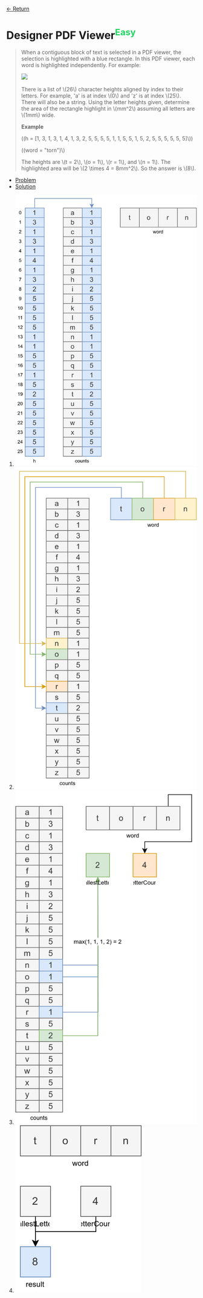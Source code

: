 [&larr; Return](https://hanggrian.github.io/grind-hackerrank/)

# Designer PDF Viewer<sup style="color: rgb(32, 215, 97);">Easy</sup>

> When a contiguous block of text is selected in a PDF viewer, the selection is
  highlighted with a blue rectangle. In this PDF viewer, each word is
  highlighted independently. For example:
>
> ![](https://s3.amazonaws.com/hr-challenge-images/22869/1471640108-6c01750b16-PDF-highighting.png)
>
> There is a list of \\(26\\) character heights aligned by index to their
  letters. For example, 'a' is at index \\(0\\) and 'z' is at index \\(25\\).
  There will also be a string. Using the letter heights given, determine the
  area of the rectangle highlight in \\(mm^2\\) assuming all letters are
  \\(1mm\\) wide.
>
> **Example**
>
> \((h = [1, 3, 1, 3, 1, 4, 1, 3, 2, 5, 5, 5, 5, 1, 1, 5, 5, 1, 5, 2, 5, 5, 5, 5, 5, 5]\\))
>
> \((word = "torn")\\)
>
> The heights are \\(t = 2\\), \\(o = 1\\), \\(r = 1\\), and \\(n = 1\\). The
  highlighted area will be \\(2 \times 4 = 8mm^2\\). So the answer is \\(8\\).

- [Problem](https://www.hackerrank.com/challenges/designer-pdf-viewer/)
- [Solution](https://github.com/hanggrian/grind-hackerrank/blob/main/algorithms/src/main/java/algo/DesignerPdfViewer.java)

1.  ![](https://github.com/hanggrian/grind-hackerrank/raw/assets/algorithms/algo/designer-pdf-viewer1.svg)
1.  ![](https://github.com/hanggrian/grind-hackerrank/raw/assets/algorithms/algo/designer-pdf-viewer2.svg)
1.  ![](https://github.com/hanggrian/grind-hackerrank/raw/assets/algorithms/algo/designer-pdf-viewer3.svg)
1.  ![](https://github.com/hanggrian/grind-hackerrank/raw/assets/algorithms/algo/designer-pdf-viewer4.svg)
